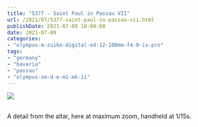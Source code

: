 ```yaml
---
title: "5377 - Saint Paul in Passau VII"
url: /2021/07/5377-saint-paul-in-passau-vii.html
publishDate: 2021-07-09 18:00:00
date: 2021-07-09
categories:
- "olympus-m-zuiko-digital-ed-12-100mm-f4-0-is-pro"
tags:
- "germany"
- "bavaria"
- "passau"
- "olympus-om-d-e-m1-mk-ii"
---
```

<div class="container">
<div class="center"><a target="_blank" href="https://d25zfm9zpd7gm5.cloudfront.net/1200x1200/2019/20190620_150118_lr.jpg"><img class="webfeedsFeaturedVisual" src="https://d25zfm9zpd7gm5.cloudfront.net/0600x0600/2019/20190620_150118_lr.jpg" /></a></div>
</div>
<br />

A detail from the altar, here at maximum zoom, handheld at
1/15s.
